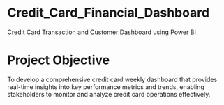 # Credit_Card_Financial_Dashboard
Credit Card Transaction and Customer Dashboard using Power BI

# Project Objective
To develop a comprehensive credit card weekly dashboard that provides real-time insights into key performance metrics and trends, enabling stakeholders to monitor and analyze credit card operations effectively.

